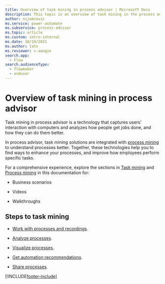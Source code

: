 ```yaml
---
title: Overview of task mining in process advisor | Microsoft Docs
description: This topic is an overview of task mining in the process advisor feature in Power Automate.
author: nijemcevic 
ms.service: power-automate
ms.subservice: process-advisor
ms.topic: article
ms.custom: intro-internal
ms.date: 10/19/2021
ms.author: tatn
ms.reviewer: v-aangie
search.app: 
  - Flow
search.audienceType: 
  - flowmaker
  - enduser
---
```


# Overview of task mining in process advisor

Task mining in process advisor is a technology that captures users’ interaction with computers and analyzes how people get jobs done, and how they can do them better.

 In process advisor, task mining solutions are integrated with [process mining](process-mining-overview.md) to understand processes better. Together, these technologies help you to find ways to enhance your processes, and improve how employees perform specific tasks.

For a comprehensive experience, explore the sections in [Task mining](task-mining-overview.md) and [Process mining](process-mining-overview.md) in this documentation for:

- Business scenarios

- Videos

- Walkthroughs

## Steps to task mining

- [Work with processes and recordings](process-advisor-processes.md).

- [Analyze processes](process-advisor-analyze.md).

- [Visualize processes](process-advisor-visualize.md).

- [Get automation recommendations](process-advisor-automation.md).

- [Share processes](process-advisor-share.md).

[!INCLUDE[footer-include](includes/footer-banner.md)]
